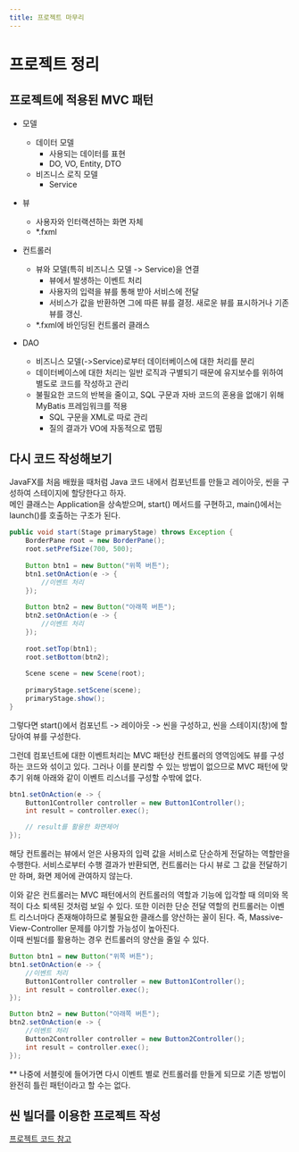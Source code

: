 ```yaml
---
title: 프로젝트 마무리
---
```


# 프로젝트 정리
## 프로젝트에 적용된 MVC 패턴
- 모델
  - 데이터 모델
    - 사용되는 데이터를 표현
    - DO, VO, Entity, DTO
  - 비즈니스 로직 모델
    - Service


- 뷰
  - 사용자와 인터랙션하는 화면 자체
  - *.fxml


- 컨트롤러
  - 뷰와 모델(특히 비즈니스 모델 -> Service)을 연결
    - 뷰에서 발생하는 이벤트 처리
    - 사용자의 입력을 뷰를 통해 받아 서비스에 전달
    - 서비스가 값을 반환하면 그에 따른 뷰를 결정. 새로운 뷰를 표시하거나 기존 뷰를 갱신.
  - *.fxml에 바인딩된 컨트롤러 클래스


- DAO
  - 비즈니스 모델(->Service)로부터 데이터베이스에 대한 처리를 분리
  - 데이터베이스에 대한 처리는 일반 로직과 구별되기 때문에 유지보수를 위하여 별도로 코드를 작성하고 관리
  - 불필요한 코드의 반복을 줄이고, SQL 구문과 자바 코드의 혼용을 없애기 위해 MyBatis 프레임워크를 적용
    - SQL 구문을 XML로 따로 관리
    - 질의 결과가 VO에 자동적으로 맵핑

## 다시 코드 작성해보기

JavaFX를 처음 배웠을 때처럼 Java 코드 내에서 컴포넌트를 만들고 레이아웃, 씬을 구성하여 스테이지에 할당한다고 하자.  
메인 클래스는 Application을 상속받으며, start() 메서드를 구현하고, main()에서는 launch()를 호출하는 구조가 된다.

```java
public void start(Stage primaryStage) throws Exception {
    BorderPane root = new BorderPane();
    root.setPrefSize(700, 500);
    
    Button btn1 = new Button("위쪽 버튼");
    btn1.setOnAction(e -> {
        //이벤트 처리
    });
    
    Button btn2 = new Button("아래쪽 버튼");
    btn2.setOnAction(e -> {
        //이벤트 처리
    });
    
    root.setTop(btn1);
    root.setBottom(btn2);
    
    Scene scene = new Scene(root);
    
    primaryStage.setScene(scene);
    primaryStage.show();
}
```
그렇다면 start()에서 컴포넌트 -> 레이아웃 -> 씬을 구성하고, 씬을 스테이지(창)에 할당아여 뷰를 구성한다.

그런데 컴포넌트에 대한 이벤트처리는 MVC 패턴상 컨트롤러의 영역임에도 뷰를 구성하는 코드와 섞이고 있다. 그러나 이를 분리할 수 있는 방법이 없으므로 MVC 패턴에 맞추기 위해 아래와 같이 이벤트 리스너를 구성할 수밖에 없다.

```java
btn1.setOnAction(e -> {
    Button1Controller controller = new Button1Controller();
    int result = controller.exec();

    // result를 활용한 화면제어
});
```

해당 컨트롤러는 뷰에서 얻은 사용자의 입력 값을 서비스로 단순하게 전달하는 역할만을 수행한다. 서비스로부터 수행 결과가 반환되면, 컨트롤러는 다시 뷰로 그 값을 전달하기만 하며, 화면 제어에 관여하지 않는다.

이와 같은 컨트롤러는 MVC 패턴에서의 컨트롤러의 역할과 기능에 입각할 때 의미와 목적이 다소 퇴색된 것처럼 보일 수 있다. 또한 이러한 단순 전달 역할의 컨트롤러는 이벤트 리스너마다 존재해야하므로 불필요한 클래스를 양산하는 꼴이 된다. 즉, Massive-View-Controller 문제를 야기할 가능성이 높아진다.  
이때 씬빌더를 활용하는 경우 컨트롤러의 양산을 줄일 수 있다.

```java
Button btn1 = new Button("위쪽 버튼");
btn1.setOnAction(e -> {
    //이벤트 처리
    Button1Controller controller = new Button1Controller();
    int result = controller.exec();
});

Button btn2 = new Button("아래쪽 버튼");
btn2.setOnAction(e -> {
    //이벤트 처리
    Button2Controller controller = new Button2Controller();
    int result = controller.exec();
});
```

** 나중에 서블릿에 들어가면 다시 이벤트 별로 컨트롤러를 만들게 되므로 기존 방법이 완전히 틀린 패턴이라고 할 수는 없다.

## 씬 빌더를 이용한 프로젝트 작성

[프로젝트 코드 참고](https://github.com/0tak2/KOSAjava/tree/main/Projects-With-Java/JavaFxMVCSceneBuilder)
